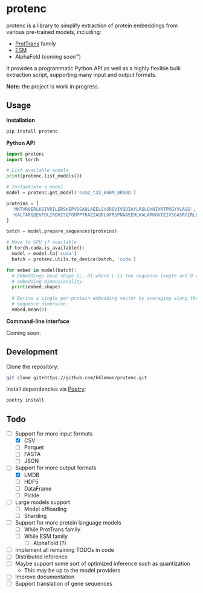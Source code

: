 protenc
=======

protenc is a library to simplify extraction of protein embeddings from various pre-trained models, including:

* [ProtTrans](https://github.com/agemagician/ProtTrans) family
* [ESM](https://github.com/facebookresearch/esm)
* AlphaFold (coming soon™)

It provides a programmatic Python API as well as a highly flexible bulk extraction script, supporting many input and
output formats.

**Note:** the project is work in progress.

Usage
-----

**Installation**

```bash
pip install protenc
```

**Python API**

```python
import protenc
import torch

# List available models
print(protenc.list_models())

# Instantiate a model
model = protenc.get_model('esm2_t33_650M_UR50D')

proteins = [
  'MKTVRQERLKSIVRILERSKEPVSGAQLAEELSVSRQVIVQDIAYLRSLGYNIVATPRGYVLAGG',
  'KALTARQQEVFDLIRDHISQTGMPPTRAEIAQRLGFRSPNAAEEHLKALARKGVIEIVSGASRGIRLLQEE'
]

batch = model.prepare_sequences(proteins)

# Move to GPU if available
if torch.cuda.is_available():
  model = model.to('cuda')
  batch = protenc.utils.to_device(batch, 'cuda')

for embed in model(batch):
  # Embeddings have shape [L, D] where L is the sequence length and D the 
  # embedding dimensionality.
  print(embed.shape)
  
  # Derive a single per-protein embedding vector by averaging along the 
  # sequence dimension
  embed.mean(0)
```

**Command-line interface**

Coming soon.

Development
-----------

Clone the repository:

```bash
git clone git+https://github.com/kklemon/protenc.git
```

Install dependencies via [Poetry](https://python-poetry.org/):

```bash
poetry install
```

Todo
----

- [ ] Support for more input formats
  - [X] CSV
  - [ ] Parquet
  - [ ] FASTA
  - [ ] JSON
- [ ] Support for more output formats
  - [X] LMDB
  - [ ] HDF5
  - [ ] DataFrame
  - [ ] Pickle
- [ ] Large models support
  - [ ] Model offloading
  - [ ] Sharding
- [ ] Support for more protein language models
  - [ ] While ProtTrans family
  - [ ] While ESM family
    - [ ] AlphaFold (?)
- [ ] Implement all remaining TODOs in code
- [ ] Distributed inference
- [ ] Maybe support some sort of optimized inference such as quantization
  - This may be up to the model providers
- [ ] Improve documentation
- [ ] Support translation of gene sequences
